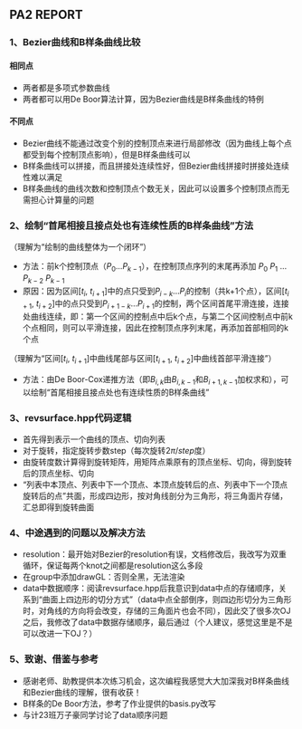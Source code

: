 ## PA2 REPORT

### 1、Bezier曲线和B样条曲线比较

#### 相同点

- 两者都是多项式参数曲线
- 两者都可以用De Boor算法计算，因为Bezier曲线是B样条曲线的特例

#### 不同点

- Bezier曲线不能通过改变个别的控制顶点来进行局部修改（因为曲线上每个点都受到每个控制顶点影响），但是B样条曲线可以
- B样条曲线可以拼接，而且拼接处连续性好，但Bezier曲线拼接时拼接处连续性难以满足
- B样条曲线的曲线次数和控制顶点个数无关，因此可以设置多个控制顶点而无需担心计算量的问题

### 2、绘制“首尾相接且接点处也有连续性质的B样条曲线”方法

（理解为“绘制的曲线整体为一个闭环”）

- 方法：前k个控制顶点（$P_0$...$P_{k-1}$），在控制顶点序列的末尾再添加 $P_0$ $P_1$ ... $P_{k-2}$ $P_{k-1}$
- 原因：因为区间[$t_i$, $t_{i+1}$]中的点只受到$P_{i-k}$...$P_i$的控制（共k+1个点），区间[$t_{i+1}$, $t_{i+2}$]中的点只受到$P_{i+1-k}$...$P_{i+1}$的控制，两个区间首尾平滑连接，连接处曲线连续，即：第一个区间的控制点中后k个点，与第二个区间控制点中前k个点相同，则可以平滑连接，因此在控制顶点序列末尾，再添加首部相同的k个点

（理解为“区间[$t_i$, $t_{i+1}$]中曲线尾部与区间[$t_{i+1}$, $t_{i+2}$]中曲线首部平滑连接”）

- 方法：由De Boor-Cox递推方法（即$B_{i, k}$由$B_{i, k-1}$和$B_{i+1, k-1}$加权求和），可以绘制“首尾相接且接点处也有连续性质的B样条曲线”

### 3、revsurface.hpp代码逻辑

- 首先得到表示一个曲线的顶点、切向列表
- 对于旋转，指定旋转步数step（每次旋转$2\pi/step$度）
- 由旋转度数计算得到旋转矩阵，用矩阵点乘原有的顶点坐标、切向，得到旋转后的顶点坐标、切向
- “列表中本顶点、列表中下一个顶点、本顶点旋转后的点、列表中下一个顶点旋转后的点”共面，形成四边形，按对角线剖分为三角形，将三角面片存储，汇总即得到旋转曲面

### 4、中途遇到的问题以及解决方法

- resolution：最开始对Bezier的resolution有误，文档修改后，我改写为双重循环，保证每两个knot之间都是resolution这么多段
- 在group中添加drawGL：否则全黑，无法渲染
- data中数据顺序：阅读revsurface.hpp后我意识到data中点的存储顺序，关系到“曲面上四边形的切分方式”（data中点全部倒序，则四边形切分为三角形时，对角线的方向将会改变，存储的三角面片也会不同），因此交了很多次OJ之后，我修改了data中数据存储顺序，最后通过（个人建议，感觉这里是不是可以改进一下OJ？）

### 5、致谢、借鉴与参考

- 感谢老师、助教提供本次练习机会，这次编程我感觉大大加深我对B样条曲线和Bezier曲线的理解，很有收获！
- B样条的De Boor方法，参考了作业提供的basis.py改写
- 与计23班万子豪同学讨论了data顺序问题
